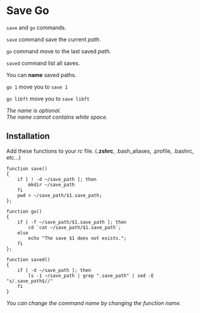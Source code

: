 # Save Go

`save` and `go` commands.

`save` command save the current _path_.

`go` command move to the last saved _path_.

`saved` command list all saves.

You can **name** saved paths.

`go 1` move you to `save 1`

`go libft` move you to `save libft`

_The name is optional._<br />
_The name cannot contains white space._

## Installation

Add these functions to your _rc_ file. (**.zshrc**, .bash_aliases, .profile, .bashrc, etc...)

```shell
function save()
{
	if [ ! -d ~/save_path ]; then
		mkdir ~/save_path
	fi
	pwd > ~/save_path/$1.save_path;
};

function go()
{
	if [ -f ~/save_path/$1.save_path ]; then
		cd `cat ~/save_path/$1.save_path`;
	else
		echo "The save $1 does not exists.";
	fi
};

function saved()
{
	if [ -d ~/save_path ]; then
		ls -1 ~/save_path | grep ".save_path" | sed -E "s/.save_path$//"
	fi
}
```

_You can change the command name by changing the function name._
